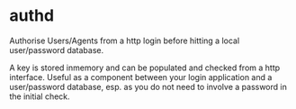 authd
=====

Authorise Users/Agents from a http login before hitting a 
local user/password database.

A key is stored inmemory and can be populated and checked from
a http interface. Useful as a component between your login application and
a user/password database, esp. as you do not need to involve a password in
the initial check.  
